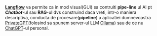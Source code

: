 [**Langflow**](https://www.langflow.org/) va permite ca in mod visual(GUI) sa contruiti **pipe-line** ul AI pt ***Chatbot***-ul sau **RAG**-ul dvs construind daca vreti, intr-o maniera descriptiva, conducta de procesare(**pipeline**) a aplicatiei dumnevoastra [PrivateGPT](https://github.com/ollama/ollama/tree/main/examples/langchain-python-rag-privategpt)(folosind sa spunem server-ul LLM [Ollama](https://ollama.com/download/windows)) sau de ce nu [ChatGPT](https://chatgpt.com/)-ul personal.
